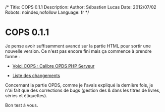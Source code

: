 /*
Title: COPS 0.1.1
Description: 
Author: Sébastien Lucas
Date: 2012/07/02
Robots: noindex,nofollow
Language: fr
*/
# COPS 0.1.1

Je pense avoir suffisamment avancé sur la partie HTML pour sortir une nouvelle version. Ce n'est pas encore fini mais ça commence à prendre forme :

*	[Voici COPS : Calibre OPDS PHP Serveur](/fr/oss/calibre-opds-php-server)

*	[Liste des changements](/fr/oss/calibre-opds-php-server-changelog)

Concernant la partie OPDS, comme je l'avais expliqué la dernière fois, je n'ai fait que des corrections de bugs (gestion des & dans les titres de livres, séries et étiquettes).

Bon test à vous.



